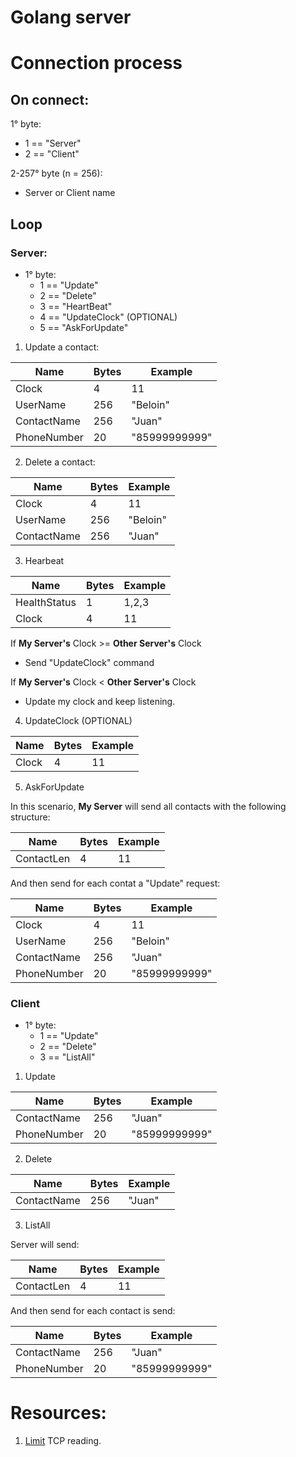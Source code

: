 # Golang server

# Connection process

## On connect:

1° byte:
  - 1 == "Server"
  - 2 == "Client"  

2-257° byte (n = 256):
  - Server or Client name

## Loop

### Server:

- 1° byte:
  - 1 == "Update"
  - 2 == "Delete"
  - 3 == "HeartBeat"
  - 4 == "UpdateClock" (OPTIONAL)
  - 5 == "AskForUpdate"

1. Update a contact:

| Name | Bytes | Example |
| --------------- | --------------- | --------------- |
| Clock | 4 | 11 |
| UserName | 256 | "Beloin" |
| ContactName | 256 | "Juan" |
| PhoneNumber | 20 | "85999999999" |

2. Delete a contact:

| Name | Bytes | Example |
| --------------- | --------------- | --------------- |
| Clock | 4 | 11 |
| UserName | 256 | "Beloin" |
| ContactName | 256 | "Juan" |


3. Hearbeat

| Name | Bytes | Example |
| --------------- | --------------- | --------------- |
| HealthStatus | 1 | 1,2,3 |
| Clock | 4 | 11 |

If __My Server's__ Clock >= __Other Server's__ Clock
  - Send "UpdateClock" command

If __My Server's__ Clock < __Other Server's__ Clock
  - Update my clock and keep listening.  

4. UpdateClock (OPTIONAL)

| Name | Bytes | Example |
| --------------- | --------------- | --------------- |
| Clock | 4 | 11 |

5. AskForUpdate

In this scenario, __My Server__ will send all contacts with the following structure:

| Name | Bytes | Example |
| --------------- | --------------- | --------------- |
| ContactLen | 4 | 11 |

And then send for each contat a "Update" request:

| Name | Bytes | Example |
| --------------- | --------------- | --------------- |
| Clock | 4 | 11 |
| UserName | 256 | "Beloin" |
| ContactName | 256 | "Juan" |
| PhoneNumber | 20 | "85999999999" |


### Client

- 1° byte:
  - 1 == "Update"
  - 2 == "Delete"
  - 3 == "ListAll"

1. Update

| Name | Bytes | Example |
| --------------- | --------------- | --------------- |
| ContactName | 256 | "Juan" |
| PhoneNumber | 20 | "85999999999" |

2. Delete

| Name | Bytes | Example |
| --------------- | --------------- | --------------- |
| ContactName | 256 | "Juan" |


3. ListAll

Server will send:

| Name | Bytes | Example |
| --------------- | --------------- | --------------- |
| ContactLen | 4 | 11 |

And then send for each contact is send:

| Name | Bytes | Example |
| --------------- | --------------- | --------------- |
| ContactName | 256 | "Juan" |
| PhoneNumber | 20 | "85999999999" |


# Resources:

1. [Limit](https://mostafa.dev/why-do-tcp-connections-in-go-get-stuck-reading-large-amounts-of-data-f490a26a605e) TCP reading.
